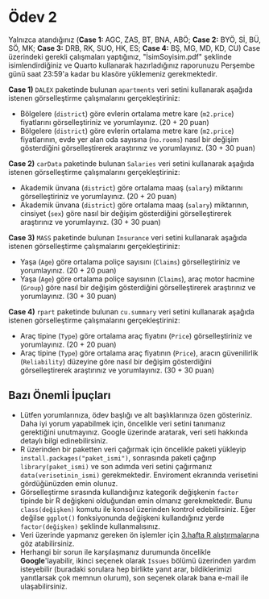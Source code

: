 # Ödev 2

Yalnızca atandığınız (**Case 1:** AGC, ZAS, BT, BNA, ABÖ; **Case 2:** BYÖ, Sİ, BÜ, SÖ, MK; **Case 3:** DRB, RK, SUO, HK, ES; **Case 4:** BŞ, MG, MD, KD, CU) Case üzerindeki gerekli çalışmaları yaptığınız, "İsimSoyisim.pdf" şeklinde isimlendirdiğiniz ve Quarto kullanarak hazırladığınız raporunuzu Perşembe günü saat 23:59'a kadar bu klasöre yüklemeniz gerekmektedir.

**Case 1)** `DALEX` paketinde bulunan `apartments` veri setini kullanarak aşağıda istenen görselleştirme çalışmalarını gerçekleştiriniz:
  
  * Bölgelere (`district`) göre evlerin ortalama metre kare (`m2.price`) fiyatlarını görselleştiriniz ve yorumlayınız. (20 + 20 puan)
  * Bölgelere (`district`) göre evlerin ortalama metre kare (`m2.price`) fiyatlarının, evde yer alan oda sayısına (`no.rooms`) nasıl bir değişim gösterdiğini görselleştirerek araştırınız ve yorumlayınız. (30 + 30 puan)
 
 
 **Case 2)** `carData` paketinde bulunan `Salaries` veri setini kullanarak aşağıda istenen görselleştirme çalışmalarını gerçekleştiriniz:
 
  * Akademik ünvana (`district`) göre ortalama maaş (`salary`) miktarını görselleştiriniz ve yorumlayınız. (20 + 20 puan)
  * Akademik ünvana (`district`) göre ortalama maaş (`salary`) miktarının, cinsiyet (`sex`) göre nasıl bir değişim gösterdiğini görselleştirerek araştırınız ve yorumlayınız. (30 + 30 puan)


 **Case 3)** `MASS` paketinde bulunan `Insurance` veri setini kullanarak aşağıda istenen görselleştirme çalışmalarını gerçekleştiriniz:
 
  * Yaşa (`Age`) göre ortalama poliçe sayısını (`Claims`) görselleştiriniz ve yorumlayınız. (20 + 20 puan)
  * Yaşa (`Age`) göre ortalama poliçe sayısının (`Claims`), araç motor hacmine (`Group`) göre nasıl bir değişim gösterdiğini görselleştirerek araştırınız ve yorumlayınız. (30 + 30 puan)


**Case 4)** `rpart` paketinde bulunan `cu.summary` veri setini kullanarak aşağıda istenen görselleştirme çalışmalarını gerçekleştiriniz:
 
  * Araç tipine (`Type`) göre ortalama araç fiyatını (`Price`) görselleştiriniz ve yorumlayınız. (20 + 20 puan)
  * Araç tipine (`Type`) göre ortalama araç fiyatının (`Price`), aracın güvenilirlik (`Reliability`) düzeyine göre nasıl bir değişim gösterdiğini görselleştirerek araştırınız ve yorumlayınız. (30 + 30 puan)


## Bazı Önemli İpuçları

* Lütfen yorumlarınıza, ödev başlığı ve alt başlıklarınıza özen gösteriniz. Daha iyi yorum yapabilmek için, öncelikle veri setini tanımanız gerektiğini unutmayınız. Google üzerinde aratarak, veri seti hakkında detaylı bilgi edinebilirsiniz.
* R üzerinden bir paketten veri çağırmak için öncelikle paketi yükleyip `install.packages("paket_ismi")`, sonrasında paketi çağırıp `library(paket_ismi)` ve son adımda veri setini çağırmanız `data(verisetinin_ismi)` gerekmektedir. Enviroment ekranında verisetini gördüğünüzden emin olunuz.
* Görselleştirme sırasında kullandığınız kategorik değişkenin `factor` tipinde bir R değişkeni olduğundan emin olmanız gerekmektedir. Bunu `class(değişken)` komutu ile konsol üzerinden kontrol edebilirsiniz. Eğer değilse `ggplot()` fonksiyonunda değişkeni kullandığınız yerde `factor(değişken)` şeklinde kullanmalısınız. 
* Veri üzerinde yapmanız gereken ön işlemler için [3.hafta R alıştırmaları](https://github.com/mcavs/ESTUStat_2022Guz_VeriGorsellestirme/blob/main/Al%C4%B1%C5%9Ft%C4%B1rmalar/VG_al%C4%B1s%CC%A7t%C4%B1rma_h3.R)na göz atabilirsiniz. 
* Herhangi bir sorun ile karşılaşmanız durumunda öncelikle **Google**'layabilir, ikinci seçenek olarak `Issues` bölümü üzerinden yardım isteyebilir (buradaki sorulara hep birlikte yanıt arar, bildiklerimizi yanıtlarsak çok memnun olurum), son seçenek olarak bana e-mail ile ulaşabilirsiniz.


